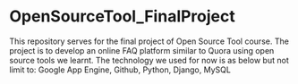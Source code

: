 OpenSourceTool_FinalProject
===========================

This repository serves for the final project of Open Source Tool course. The project is to develop an online FAQ platform similar to Quora using open source tools we learnt. The technology we used for now is as below but not limit to: Google App Engine, Github, Python, Django, MySQL
